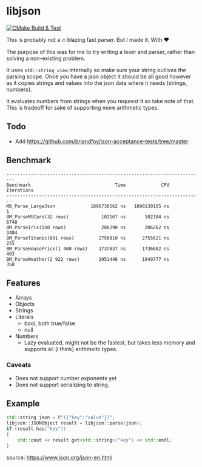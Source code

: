 # libjson

[![CMake Build & Test](https://github.com/emilekberg/libjson/actions/workflows/cmake-build.yml/badge.svg)](https://github.com/emilekberg/libjson/actions/workflows/cmake-build.yml)

This is probably not a :fire: blazing fast parser. But I made it. With :hearts:

The purpose of this was for me to try writing a lexer and parser, rather than solving a non-existing problem.

It uses `std::string_view` internally so make sure your string outlives the parsing scope. Once you have a json object it should be all good however as it copies strings and values into the json data where it needs (strings, numbers).

It evaluates numbers from strings when you requrest it so take note of that. This is tradeoff for sake of supporting more arithmetic types.

## Todo

- Add https://github.com/briandfoy/json-acceptance-tests/tree/master



## Benchmark

```
-------------------------------------------------------------------------
Benchmark                               Time             CPU   Iterations
-------------------------------------------------------------------------
MB_Parse_LargeJson             1896738562 ns   1898130165 ns            1
BM_ParseMtCars(32 rows)            102167 ns       102184 ns         6748
BM_ParseIris(150 rows)             206290 ns       206262 ns         3404
BM_ParseTitanic(891 rows)         2756810 ns      2755621 ns          255
BM_ParseHousePrice(1 460 rows)    1737837 ns      1736682 ns          403
BM_ParseWeather(2 922 rows)       1951446 ns      1949777 ns          358
```


## Features

- Arrays
- Objects
- Strings
- Literals
  - bool, both true/false
  - null
- Numbers
  - Lazy evaluated, might not be the fastest, but takes less memory and supports all (i think) arithmeitc types. 

### Caveats

- Does not support number exponents yet
- Does not support serializing to string.

## Example

```cpp
std::string json = R"({"key":"value"})";
libjson::JSONObject result = libjson::parse(json);
if (result.has("key"))
{
    std::cout << result.get<std::string>("key") << std::endl;
}
```

source: https://www.json.org/json-en.html

